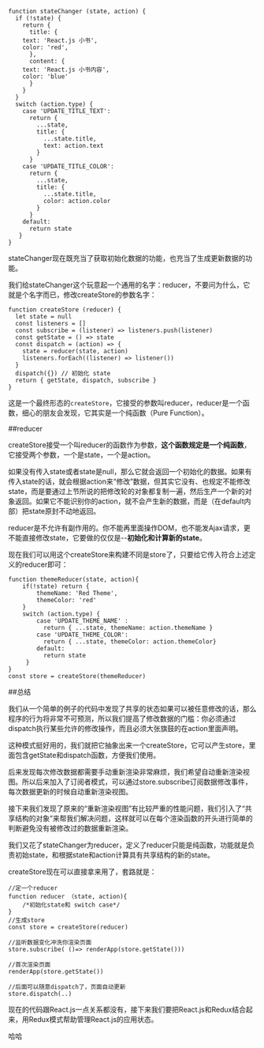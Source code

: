     function stateChanger (state, action) {
      if (!state) {
	    return {
	      title: {
	    text: 'React.js 小书',
	    color: 'red',
	      },
	      content: {
	    text: 'React.js 小书内容',
	    color: 'blue'
	      }
	    }
      }
      switch (action.type) {
	    case 'UPDATE_TITLE_TEXT':
	      return {
		    ...state,
		    title: {
		      ...state.title,
		      text: action.text
		    }
	      }
	    case 'UPDATE_TITLE_COLOR':
	      return {
		    ...state,
		    title: {
		      ...state.title,
		      color: action.color
		    }
	      }
	    default:
	      return state
	   }
    }

stateChanger现在既充当了获取初始化数据的功能，也充当了生成更新数据的功能。

我们给stateChanger这个玩意起一个通用的名字：reducer，不要问为什么，它就是个名字而已，修改createStore的参数名字：

    function createStore (reducer) {
      let state = null
      const listeners = []
      const subscribe = (listener) => listeners.push(listener)
      const getState = () => state
      const dispatch = (action) => {
	    state = reducer(state, action)
	    listeners.forEach((listener) => listener())
	  }
      dispatch({}) // 初始化 state
      return { getState, dispatch, subscribe }
    }

这是一个最终形态的`createStore`，它接受的参数叫reducer，reducer是一个函数，细心的朋友会发现，它其实是一个纯函数（Pure Function）。

##reducer

createStore接受一个叫reducer的函数作为参数，**这个函数规定是一个纯函数**，它接受两个参数，一个是state，一个是action。

如果没有传入state或者state是null，那么它就会返回一个初始化的数据。如果有传入state的话，就会根据action来“修改”数据，但其实它没有、也规定不能修改state，而是要通过上节所说的把修改轮的对象都复制一遍，然后生产一个新的对象返回。如果它不能识别你的action，就不会产生新的数据，而是（在default内部）把state原封不动地返回。

reducer是不允许有副作用的。你不能再里面操作DOM，也不能发Ajax请求，更不能直接修改state，它要做的仅仅是--**初始化和计算新的state**。

现在我们可以用这个createStore来构建不同是store了，只要给它传入符合上述定义的reducer即可：

    function themeReducer(state, action){
    	if(!state) return {
    		themeName: 'Red Theme',	
    		themeColor: 'red'
    	}
    	switch (action.type) {
		    case 'UPDATE_THEME_NAME' :
		      return { ...state, themeName: action.themeName }
		    case 'UPDATE_THEME_COLOR':
		      return { ...state, themeColor: action.themeColor}
		    default:
		      return state
		 }	
    }
	const store = createStore(themeReducer)


##总结

我们从一个简单的例子的代码中发现了共享的状态如果可以被任意修改的话，那么程序的行为将非常不可预测，所以我们提高了修改数据的门槛：你必须通过dispatch执行某些允许的修改操作，而且必须大张旗鼓的在action里面声明。

这种模式挺好用的，我们就把它抽象出来一个createStore，它可以产生store，里面包含getState和dispatch函数，方便我们使用。

后来发现每次修改数据都需要手动重新渲染非常麻烦，我们希望自动重新渲染视图。所以后来加入了订阅者模式，可以通过store.subscribe订阅数据修改事件，每次数据更新的时候自动重新渲染视图。

接下来我们发现了原来的“重新渲染视图”有比较严重的性能问题，我们引入了“共享结构的对象”来帮我们解决问题，这样就可以在每个渲染函数的开头进行简单的判断避免没有被修改过的数据重新渲染。

我们又花了stateChanger为reducer，定义了reducer只能是纯函数，功能就是负责初始state，和根据state和action计算具有共享结构的新的state。

createStore现在可以直接拿来用了，套路就是：

    //定一个reducer
    function reducer （state, action){
    	/*初始化state和 switch case*/
    }
    //生成store
    const store = createStore(reducer)
    
    //监听数据变化冲洗你渲染页面
    store.subscribe( ()=> renderApp(store.getState()))
    
    //首次渲染页面
    renderApp(store.getState())
    
    //后面可以随意dispatch了，页面自动更新
    store.dispatch(..)
    

现在的代码跟React.js一点关系都没有，接下来我们要把React.js和Redux结合起来，用Redux模式帮助管理React.js的应用状态。

哈哈